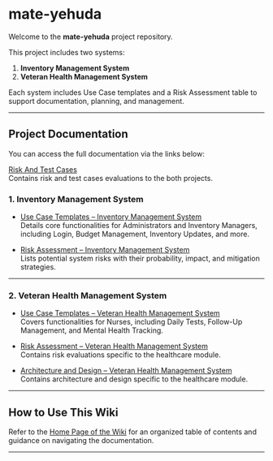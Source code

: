 # mate-yehuda

Welcome to the **mate-yehuda** project repository.

This project includes two systems:

1. **Inventory Management System**
2. **Veteran Health Management System**

Each system includes Use Case templates and a Risk Assessment table to support documentation, planning, and management.

---

## Project Documentation

You can access the full documentation via the links below:

[Risk And Test Cases](https://github.com/Mohasalyan/mate-yehuda/wiki/Risks-and-Test-Cases-%E2%80%90-Both-Projects)  
  Contains risk and test cases evaluations to the both projects.


### 1. Inventory Management System

- [Use Case Templates – Inventory Management System](https://github.com/Mohasalyan/mate-yehuda/wiki/Use-Case-Templates---Inventory-Management-System)  
  Details core functionalities for Administrators and Inventory Managers, including Login, Budget Management, Inventory Updates, and more.

- [Risk Assessment – Inventory Management System](https://github.com/Mohasalyan/mate-yehuda/wiki/Inventory_Managment_Risk_Assessment)  
  Lists potential system risks with their probability, impact, and mitigation strategies.

---

### 2. Veteran Health Management System

- [Use Case Templates – Veteran Health Management System](https://github.com/Mohasalyan/mate-yehuda/wiki/Use-Case-Templates---Veteran-Health-Management-System)  
  Covers functionalities for Nurses, including Daily Tests, Follow-Up Management, and Mental Health Tracking.

- [Risk Assessment – Veteran Health Management System](https://github.com/Mohasalyan/mate-yehuda/wiki/Veteran_Health_Risk_Assessment)  
  Contains risk evaluations specific to the healthcare module.

- [Architecture and Design – Veteran Health Management System](https://github.com/Mohasalyan/mate-yehuda/wiki/%F0%9F%8F%A5-Nurses-Management-System%E2%80%90Architecture-and-Design)  
  Contains architecture and design specific to the healthcare module.

---

## How to Use This Wiki

Refer to the [Home Page of the Wiki](https://github.com/Mohasalyan/mate-yehuda/wiki) for an organized table of contents and guidance on navigating the documentation.

---
